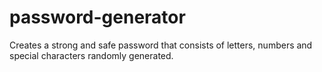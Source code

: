# password-generator
Creates a strong and safe password that consists of letters, numbers and special characters randomly generated.
